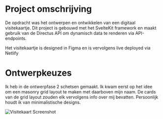 # Project omschrijving

De opdracht was het ontwerpen en ontwikkelen van een digitaal visitekaartje.
Dit project is gebouwd met het SvelteKit framework en maakt gebruik van de Directus API om dynamisch data te renderen via API-endpoints.

Het visitekaartje is designed in Figma en is vervolgens live deployed via Netlify

# Ontwerpkeuzes

Ik heb in de ontwerpfase 2 schetsen gemaakt. Ik kwam eerst op het idee om een masonry grid layout te maken met daarboven mijn naam. De cards van de grid layout zouden elk vervolgens info over mij bevatten. Persoonlijk houdt ik van minimalistische designs.

![Visitekaart Screenshot](./static/design1.webp)



